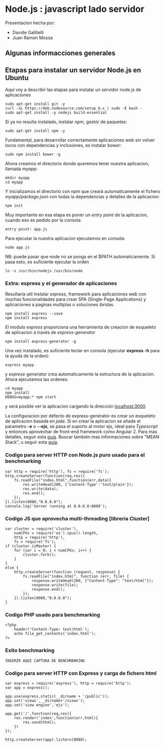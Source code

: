 # Node.js : javascript lado servidor

Presentacion hecha por:
- Davide Gallitelli
- Juan Ramon Mossa

## Algunas informacciones generales



## Etapas para instalar un servidor Node.js en Ubuntu

Aqui voy a describir las etapas para instalar un servidor node.js de aplicaciones 
    
    sudo apt-get install git -y
    curl -sL https://deb.nodesource.com/setup_6.x | sudo -E bash -
    sudo apt-get install -y nodejs build-essential
    
Si ya no resulta instalado, instalar _npm_, gestór de paquetes:

    sudo apt-get install npm -y
    
Fundamental, para desarrollar correctamente aplicaciones web sin volver locos con dependencias y inclusiones, es instalar _bower_:

    sudo npm install bower -g
    
Ahora creamos el directorio donde queremos tener nuestra aplicacion, llamada _myapp_:

    mkdir myapp
    cd myapp
    
Y inicializamos el directorio con _npm_ que crearà automaticamente el fichero _myapp/package.json_ con todas la dependencias y detalles de la aplicacion:

    npm init
    
Muy importante en esa etapa es poner un _entry point_ de la aplicacion, cuando eso es pedido por la consola:

    entry point: app.js
    
Para ejecutar la nuestra aplicacion ejecutamos en consola:

    node app.js
    
NB: puede pasar que node no se ponga en el $PATH automaticamente. Si pasa esto, es suficiente ejecutar la orden

    ln -s /usr/bin/nodejs /usr/bin/node
 
### Extra: express y el generador de aplicaciones

Resultaría utíl instalar _express_, framework para aplicaciones web con muchas funcionalidades para crear SPA (Single-Page Applications) y aplicaciones a paginas multiplas o soluciones ibridas.

    npm install express --save
    npm install express

El modulo _express_ proporciona una herramienta de creacion de esqueleto de aplicacion a través de _express-generator_

    npm install express-generator -g
    
Una vez instalado, es suficiente teclar en consola (ejecutar **express -h** para la ayuda de la orden):

    express myapp
    
y _express-generator_ crea automaticamente la estructura de la aplicacion. Ahora ejecutamos las ordenes:

    cd myapp
    npm install 
    DEBUG=myapp:* npm start
    
y será posible ver la aplicacion cargando la dirección [localhost:3000](http://localhost:3000/).

La configuracion por defecto de express-generator es crear un esqueleto de aplicacion basada en _jade_. Si en crear la aplicacion se añade el parametro **-e** o **--ejs**, se pasa el suporto al motor ejs, ideal para _Typescript_ y entonces aprovechar de front-end framework como Angular 2. Para mas detalles, seguir esta [guía](http://goo.gl/d4Wkw5). Buscar también mas informaciones sobre "MEAN Stack", u seguir esta [guía](https://scotch.io/tutorials/setting-up-a-mean-stack-single-page-application).

### Codigo para server HTTP con Node.js puro usado para el benchmarking

    var http = require('http'), fs = require('fs');
    http.createServer(function(req,res){
        fs.readFile("index.html",function(err,data){
            res.writeHead(200, {'Content-Type':'text/plain'});
            res.write(data);
            res.end();
        });
    }).listen(8080,"0.0.0.0");
    console.log('Server running at 0.0.0.0:8080');

### Codigo JS que aprovecha multi-threading [libreria Cluster]

    var cluster = require('cluster'),
        numCPUs = require('os').cpus().length,
        http = require('http'),
        fs = require('fs');
    if (cluster.isMaster) {
        for (var i = 0; i < numCPUs; i++) {
            cluster.fork();
        }
    }
    else {
        http.createServer(function (request, response) {
            fs.readFile("index.html", function (err, file) {
                response.writeHead(200, {"Content-Type": "text/html"});
                response.write(file);
                response.end();
            });
        }).listen(8080,"0.0.0.0");
    }
    
### Codigo PHP usado para benchmarking

    <?php
        header('Content-Type: text/html');
        echo file_get_contents('index.html');
    ?>
    
### Exito benchmarking

    INSERIR AQUI CAPTURA DE BENCHMARKING

### Codigo para server HTTP con Express y carga de fichero html

    var express = require('express'), http = require('http');
    var app = express();
    
    app.use(express.static(__dirname + '/public'));
    app.set('views',__dirname+'/views');
    app.set('view engine','ejs');
    
    app.get('/',function(req,res){
        res.render('index',function(err,html){
            res.send(html);
        })
    });
    
    http.createServer(app).listern(8080);
    
